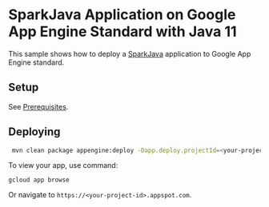 # SparkJava Application on Google App Engine Standard with Java 11

This sample shows how to deploy a [SparkJava](http://sparkjava.com)
application to Google App Engine standard.

## Setup

See [Prerequisites](../README.md#Prerequisites).

## Deploying

```bash
 mvn clean package appengine:deploy -Dapp.deploy.projectId=<your-project-id>
```

To view your app, use command:
```
gcloud app browse
```
Or navigate to `https://<your-project-id>.appspot.com`.
